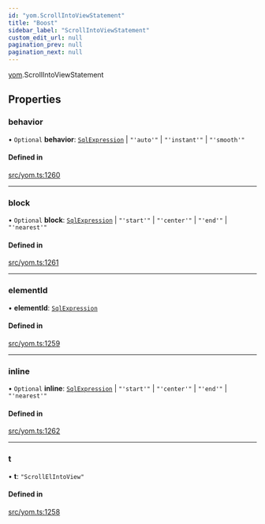 ```yaml
---
id: "yom.ScrollIntoViewStatement"
title: "Boost"
sidebar_label: "ScrollIntoViewStatement"
custom_edit_url: null
pagination_prev: null
pagination_next: null
---
```


[yom](../namespaces/yom.md).ScrollIntoViewStatement

## Properties

### behavior

• `Optional` **behavior**: [`SqlExpression`](../namespaces/yom.md#sqlexpression) \| ``"'auto'"`` \| ``"'instant'"`` \| ``"'smooth'"``

#### Defined in

[src/yom.ts:1260](https://github.com/yolmio/boost/blob/b239488/src/yom.ts#L1260)

___

### block

• `Optional` **block**: [`SqlExpression`](../namespaces/yom.md#sqlexpression) \| ``"'start'"`` \| ``"'center'"`` \| ``"'end'"`` \| ``"'nearest'"``

#### Defined in

[src/yom.ts:1261](https://github.com/yolmio/boost/blob/b239488/src/yom.ts#L1261)

___

### elementId

• **elementId**: [`SqlExpression`](../namespaces/yom.md#sqlexpression)

#### Defined in

[src/yom.ts:1259](https://github.com/yolmio/boost/blob/b239488/src/yom.ts#L1259)

___

### inline

• `Optional` **inline**: [`SqlExpression`](../namespaces/yom.md#sqlexpression) \| ``"'start'"`` \| ``"'center'"`` \| ``"'end'"`` \| ``"'nearest'"``

#### Defined in

[src/yom.ts:1262](https://github.com/yolmio/boost/blob/b239488/src/yom.ts#L1262)

___

### t

• **t**: ``"ScrollElIntoView"``

#### Defined in

[src/yom.ts:1258](https://github.com/yolmio/boost/blob/b239488/src/yom.ts#L1258)
